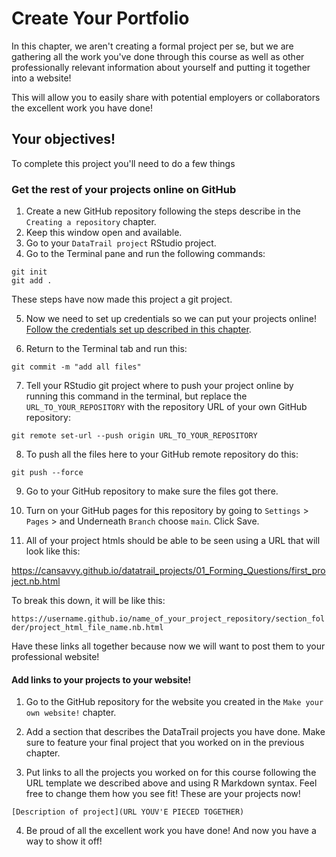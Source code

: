 


# Create Your Portfolio

In this chapter, we aren't creating a formal project per se, but we are gathering all the work you've done through this course as well as other professionally relevant information about yourself and putting it together into a website!

This will allow you to easily share with potential employers or collaborators the excellent work you have done!

## Your objectives!

To complete this project you'll need to do a few things

### Get the rest of your projects online on GitHub

1. Create a new GitHub repository following the steps describe in the `Creating a repository` chapter.
2. Keep this window open and available.
3. Go to your `DataTrail project` RStudio project.
4. Go to the Terminal pane and run the following commands:
```
git init
git add .
```
These steps have now made this project a git project.


5. Now we need to set up credentials so we can put your projects online! [Follow the credentials set up described in this chapter](https://datatrail-jhu.github.io/DataTrail/cloning-a-repository.html#step-3-set-up-github-credentials).

6. Return to the Terminal tab and run this:
```
git commit -m "add all files"
```

7. Tell your RStudio git project where to push your project online by running this command in the terminal, but replace the `URL_TO_YOUR_REPOSITORY` with the repository URL of your own GitHub repository:

```
git remote set-url --push origin URL_TO_YOUR_REPOSITORY
```
8. To push all the files here to your GitHub remote repository do this:
```
git push --force
```
9. Go to your GitHub repository to make sure the files got there.

10. Turn on your GitHub pages for this repository by going to `Settings` > `Pages` > and Underneath `Branch` choose `main`. Click Save.

11. All of your project htmls should be able to be seen using a URL that will look like this:

https://cansavvy.github.io/datatrail_projects/01_Forming_Questions/first_project.nb.html

To break this down, it will be like this:

`https://username.github.io/name_of_your_project_repository/section_folder/project_html_file_name.nb.html`

Have these links all together because now we will want to post them to your professional website!

#### Add links to your projects to your website!

1. Go to the GitHub repository for the website you created in the `Make your own website!` chapter.

2. Add a section that describes the DataTrail projects you have done. Make sure to feature your final project that you worked on in the previous chapter.

3. Put links to all the projects you worked on for this course following the URL template we described above and using R Markdown syntax. Feel free to change them how you see fit! These are your projects now!

```
[Description of project](URL YOUV'E PIECED TOGETHER)
```

4. Be proud of all the excellent work you have done! And now you have a way to show it off!
